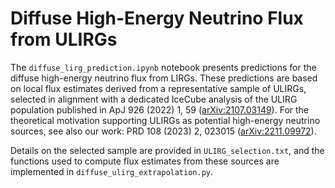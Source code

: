 # Diffuse High-Energy Neutrino Flux from ULIRGs

The `diffuse_lirg_prediction.ipynb` notebook presents predictions for the diffuse high-energy neutrino flux from LIRGs. These predictions are based on local flux estimates derived from a representative sample of ULIRGs, selected in alignment with a dedicated IceCube analysis of the ULIRG population published in ApJ 926 (2022) 1, 59 ([arXiv:2107.03149](https://arxiv.org/abs/2107.03149)). For the theoretical motivation supporting ULIRGs as potential high-energy neutrino sources, see also our work: PRD 108 (2023) 2, 023015 ([arXiv:2211.09972](https://arxiv.org/abs/2304.01020)).

Details on the selected sample are provided in `ULIRG_selection.txt`, and the functions used to compute flux estimates from these sources are implemented in `diffuse_ulirg_extrapolation.py`. 
